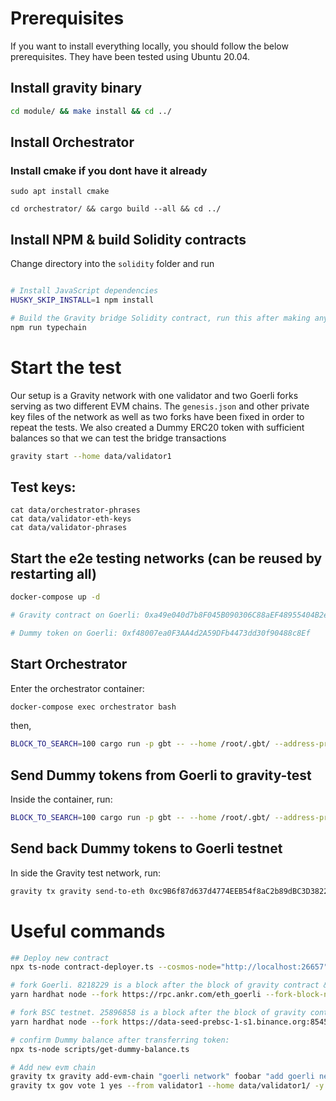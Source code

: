 # Prerequisites

If you want to install everything locally, you should follow the below prerequisites. They have been tested using Ubuntu 20.04.

## Install gravity binary

```bash
cd module/ && make install && cd ../
```

## Install Orchestrator

### Install cmake if you dont have it already

```
sudo apt install cmake
```

```
cd orchestrator/ && cargo build --all && cd ../
```

## Install NPM & build Solidity contracts

   Change directory into the `solidity` folder and run

   ```bash

   # Install JavaScript dependencies
   HUSKY_SKIP_INSTALL=1 npm install

   # Build the Gravity bridge Solidity contract, run this after making any changes
   npm run typechain
   ```

# Start the test

Our setup is a Gravity network with one validator and two Goerli forks serving as two different EVM chains. The `genesis.json` and other private key files of the network as well as two forks have been fixed in order to repeat the tests. We also created a Dummy ERC20 token with sufficient balances so that we can test the bridge transactions

```bash
gravity start --home data/validator1
```

## Test keys:

```
cat data/orchestrator-phrases
cat data/validator-eth-keys
cat data/validator-phrases
```

## Start the e2e testing networks (can be reused by restarting all)

```bash
docker-compose up -d

# Gravity contract on Goerli: 0xa49e040d7b8F045B090306C88aEF48955404B2e8

# Dummy token on Goerli: 0xf48007ea0F3AA4d2A59DFb4473dd30f90488c8Ef
```

## Start Orchestrator

Enter the orchestrator container:

```bash
docker-compose exec orchestrator bash
```

then,

```bash
BLOCK_TO_SEARCH=100 cargo run -p gbt -- --home /root/.gbt/ --address-prefix oraib orchestrator --cosmos-grpc http://gravity:9090 --ethereum-rpc http://first_fork:8545 --fees 0uoraib --gravity-contract-address 0xa49e040d7b8F045B090306C88aEF48955404B2e8
```

## Send Dummy tokens from Goerli to gravity-test

Inside the container, run:

```bash
BLOCK_TO_SEARCH=100 cargo run -p gbt -- --home /root/.gbt/ --address-prefix oraib client eth-to-cosmos --amount 0.00000000000000001 --token-contract-address 0xf48007ea0F3AA4d2A59DFb4473dd30f90488c8Ef --ethereum-rpc http://first_fork:8545 --destination "channel-0/orai1kvx7v59g9e8zvs7e8jm2a8w4mtp9ys2s9adp2k" --ethereum-key 0xbbfb76c92cd13796899f63dc6ead6d2420e8d0bc502d42bd5773c2d4b8897f08 --gravity-contract-address 0xa49e040d7b8F045B090306C88aEF48955404B2e8
```

## Send back Dummy tokens to Goerli testnet

In side the Gravity test network, run:

```bash
gravity tx gravity send-to-eth 0xc9B6f87d637d4774EEB54f8aC2b89dBC3D38226b 9goerli-testnet0xf48007ea0F3AA4d2A59DFb4473dd30f90488c8Ef 1goerli-testnet0xf48007ea0F3AA4d2A59DFb4473dd30f90488c8Ef goerli-testnet --home data/validator1 -y --from validator1
```

# Useful commands

```bash
## Deploy new contract
npx ts-node contract-deployer.ts --cosmos-node="http://localhost:26657" --eth-node=http://localhost:8545 --eth-privkey=0xbbfb76c92cd13796899f63dc6ead6d2420e8d0bc502d42bd5773c2d4b8897f08 --contract=artifacts/contracts/Gravity.sol/Gravity.json

# fork Goerli. 8218229 is a block after the block of gravity contract & dummy token deployment. By doing this, we can re-play the network
yarn hardhat node --fork https://rpc.ankr.com/eth_goerli --fork-block-number 8218229 --port 8545

# fork BSC testnet. 25896858 is a block after the block of gravity contract & dummy token deployment. By doing this, we can re-play the network
yarn hardhat node --fork https://data-seed-prebsc-1-s1.binance.org:8545 --fork-block-number 25896858 --port 7545

# confirm Dummy balance after transferring token:
npx ts-node scripts/get-dummy-balance.ts

# Add new evm chain
gravity tx gravity add-evm-chain "goerli network" foobar "add goerli network" 100000000uoraib "foobar" --from validator1 --home data/validator1/ -y
gravity tx gov vote 1 yes --from validator1 --home data/validator1/ -y
```

<!-- oraid tx ibc-transfer transfer transfer channel-0 oraib1kvx7v59g9e8zvs7e8jm2a8w4mtp9ys2sjufdm4 1orai --from validator -y -->